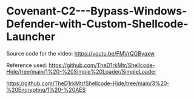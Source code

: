 # Covenant-C2---Bypass-Windows-Defender-with-Custom-Shellcode-Launcher
Source code for the video: https://youtu.be/FMVrQGByaxw

Reference used:
https://github.com/TheD1rkMtr/Shellcode-Hide/tree/main/1%20-%20Simple%20Loader/SimpleLoader

https://github.com/TheD1rkMtr/Shellcode-Hide/tree/main/3%20-%20Encrypting/1%20-%20AES

